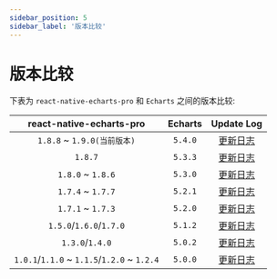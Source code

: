 ```yaml
---
sidebar_position: 5
sidebar_label: '版本比较'
---
```


# 版本比较

下表为 `react-native-echarts-pro` 和 `Echarts` 之间的版本比较:


|          react-native-echarts-pro           | Echarts |                                   Update Log                                   | 
|:-------------------------------------------:|:-------:|:------------------------------------------------------------------------------:|
|           `1.8.8` ~ `1.9.0(当前版本)`           | `5.4.0` |   [更新日志](https://echarts.apache.org/handbook/zh/basics/release-note/5-4-0/)    |
|                   `1.8.7`                   | `5.3.3` |   [更新日志](https://echarts.apache.org/handbook/zh/basics/release-note/5-3-0/)    |
|              `1.8.0` ~ `1.8.6`              | `5.3.0` |   [更新日志](https://echarts.apache.org/handbook/zh/basics/release-note/5-3-0/)    |
|              `1.7.4` ~ `1.7.7`              | `5.2.1` |   [更新日志](https://echarts.apache.org/handbook/zh/basics/release-note/5-2-0/)    |
|              `1.7.1` ~ `1.7.3`              | `5.2.0` |   [更新日志](https://echarts.apache.org/handbook/zh/basics/release-note/5-2-0/)    |
|           `1.5.0`/`1.6.0`/`1.7.0`           | `5.1.2` | [更新日志](https://echarts.apache.org/handbook/zh/basics/release-note/v5-feature/) |
|               `1.3.0`/`1.4.0`               | `5.0.2` | [更新日志](https://echarts.apache.org/handbook/zh/basics/release-note/v5-feature/) |
| `1.0.1`/`1.1.0` ~ `1.1.5`/`1.2.0` ~ `1.2.4` | `5.0.0` | [更新日志](https://echarts.apache.org/handbook/zh/basics/release-note/v5-feature/) |
